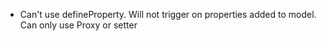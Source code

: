 * Can't use defineProperty. Will not trigger on properties added to model. 
Can only use Proxy or setter